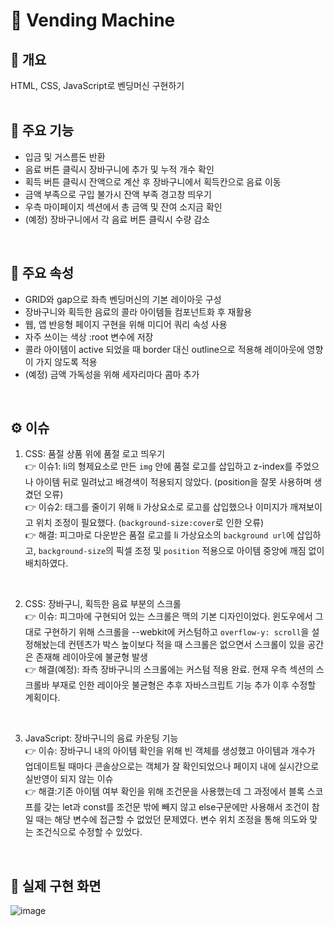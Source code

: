 # 🥤 Vending Machine

## 👀 개요

HTML, CSS, JavaScript로 벤딩머신 구현하기
<br>
<br>

## 📌 주요 기능
- 입금 및 거스름돈 반환
- 음료 버튼 클릭시 장바구니에 추가 및 누적 개수 확인
- 획득 버튼 클릭시 잔액으로 계산 후 장바구니에서 획득칸으로 음료 이동
- 금액 부족으로 구입 불가시 잔액 부족 경고창 띄우기
- 우측 마이페이지 섹션에서 총 금액 및 잔여 소지금 확인
- (예정) 장바구니에서 각 음료 버튼 클릭시 수량 감소
<br>

## 📌 주요 속성
- GRID와 gap으로 좌측 벤딩머신의 기본 레이아웃 구성
- 장바구니와 획득한 음료의 콜라 아이템들 컴포넌트화 후 재활용
- 웹, 앱 반응형 페이지 구현을 위해 미디어 쿼리 속성 사용
- 자주 쓰이는 색상 :root 변수에 저장
- 콜라 아이템이 active 되었을 때 border 대신 outline으로 적용해 레이아웃에 영향이 가지 않도록 적용
- (예정) 금액 가독성을 위해 세자리마다 콤마 추가
<br>

## ⚙ 이슈

1. CSS: 품절 상품 위에 품절 로고 띄우기 <br>
  👉 이슈1: li의 형제요소로 만든 `img` 안에 품절 로고를 삽입하고 z-index를 주었으나 아이템 뒤로 밀려났고 배경색이 적용되지 않았다. (position을 잘못 사용하며 생겼던 오류) <br>
  👉 이슈2: 태그를 줄이기 위해 li 가상요소로 로고를 삽입했으나 이미지가 깨져보이고 위치 조정이 필요했다. (`background-size:cover`로 인한 오류) <br>
  👉 해결: 피그마로 다운받은 품절 로고를 li 가상요소의 `background url`에 삽입하고, `background-size`의 픽셀 조정 및 `position` 적용으로 아이템 중앙에 깨짐 없이 배치하였다. <br>
  <br>
  
2. CSS: 장바구니, 획득한 음료 부분의 스크롤 <br>
  👉 이슈: 피그마에 구현되어 있는 스크롤은 맥의 기본 디자인이었다. 윈도우에서 그대로 구현하기 위해 스크롤을 --webkit에 커스텀하고 `overflow-y: scroll`을 설정해놨는데 컨텐츠가 박스 높이보다 적을 때 스크롤은 없으면서 스크롤이 있을 공간은 존재해 레이아웃에 불균형 발생 <br>
  👉 해결(예정): 좌측 장바구니의 스크롤에는 커스텀 적용 완료. 현재 우측 섹션의 스크롤바 부재로 인한 레이아웃 불균형은 추후 자바스크립트 기능 추가 이후 수정할 계획이다.
<br>

3. JavaScript: 장바구니의 음료 카운팅 기능 <br>
  👉 이슈: 장바구니 내의 아이템 확인을 위해 빈 객체를 생성했고 아이템과 개수가 업데이트될 때마다 콘솔상으로는 객체가 잘 확인되었으나 페이지 내에 실시간으로 실반영이 되지 않는 이슈 <br>
  👉 해결:기존 아이템 여부 확인을 위해 조건문을 사용했는데 그 과정에서 블록 스코프를 갖는 let과 const를 조건문 밖에 빼지 않고 else구문에만 사용해서 조건이 참일 때는 해당 변수에 접근할 수 없었던 문제였다. 변수 위치 조정을 통해 의도와 맞는 조건식으로 수정할 수 있었다.
<br>

## 🔎 실제 구현 화면
![image](https://user-images.githubusercontent.com/80025366/165220055-61e3349c-709f-4a97-9b6d-e26d5e961d32.png)
